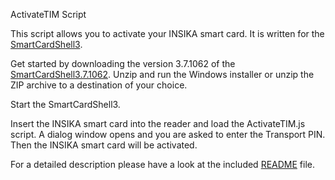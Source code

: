 ActivateTIM Script

This script allows you to activate your INSIKA smart card. It is written for the [SmartCardShell3](http://www.openscdp.org/scsh3/).

Get started by downloading the version 3.7.1062 of the [SmartCardShell3.7.1062](http://www.openscdp.org/scsh3/download.html).
Unzip and run the Windows installer or unzip the ZIP archive to a destination of your choice.

Start the SmartCardShell3.

Insert the INSIKA smart card into the reader and load the ActivateTIM.js script. A dialog window opens and you are asked to enter the Transport PIN. Then the INSIKA smart card will be activated.

For a detailed description please have a look at the included [README](https://github.com/insika/ActivateTIM/blob/master/README) file.